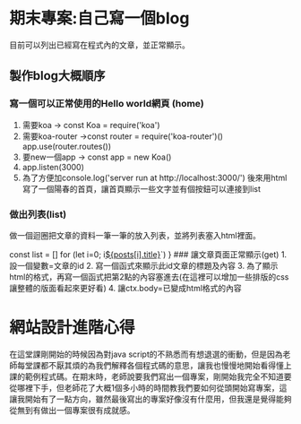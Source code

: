# 期末專案:自己寫一個blog
目前可以列出已經寫在程式內的文章，並正常顯示。
## 製作blog大概順序
### 寫一個可以正常使用的Hello world網頁 (home)
1. 需要koa -> const Koa = require('koa')
2. 需要koa-router ->const router = require('koa-router')()   app.use(router.routes())
3. 要new一個app -> const app = new Koa()
4. app.listen(3000)
5. 為了方便加console.log('server run at http://localhost:3000/')
後來用html寫了一個陽春的首頁，讓首頁顯示一些文字並有個按鈕可以連接到list

### 做出列表(list)
<p>做一個迴圈把文章的資料一筆一筆的放入列表，並將列表塞入html裡面。</p>
const list = []
    for (let i=0; i<posts.length; i++) {
        list.push(`<li><a href="/post/${i}">${posts[i].title}</a></li>`)
    }
### 讓文章頁面正常顯示(get)
1. 設一個變數=文章的id
2. 寫一個函式來顯示此id文章的標題及內容
3. 為了顯示html的格式，再寫一個函式把第2點的內容塞進去(在這裡可以增加一些排版的css讓整體的版面看起來更好看)
4. 讓ctx.body=已變成html格式的內容

# 網站設計進階心得
在這堂課剛開始的時候因為對java script的不熟悉而有想退選的衝動，但是因為老師每堂課都不厭其煩的為我們解釋各個程式碼的意思，讓我也慢慢地開始看得懂上課的範例程式碼。在期末時，老師說要我們寫出一個專案，剛開始我完全不知道要從哪裡下手，但老師花了大概1個多小時的時間教我們要如何從頭開始寫專案，這讓我開始有了一點方向，雖然最後寫出的專案好像沒有什麼用，但我還是覺得能夠從無到有做出一個專案很有成就感。

